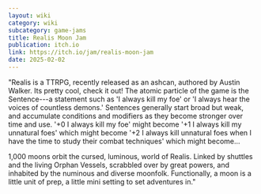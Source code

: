 ```yaml
---
layout: wiki
category: wiki
subcategory: game-jams
title: Realis Moon Jam
publication: itch.io
link: https://itch.io/jam/realis-moon-jam
date: 2025-02-02
---
```


"Realis is a TTRPG, recently released as an ashcan, authored by Austin Walker. Its pretty cool, check it out! The atomic particle of the game is the Sentence---a statement such as 'I always kill my foe' or 'I always hear the voices of countless demons.' Sentences generally start broad but weak, and accumulate conditions and modifiers as they become stronger over time and use. '+0 I always kill my foe' might become '+1 I always kill my unnatural foes' which might become '+2 I always kill unnatural foes when I have the time to study their combat techniques' which might become...

1,000 moons orbit the cursed, luminous, world of Realis. Linked by shuttles and the living Orphan Vessels, scrabbled over by great powers, and inhabited by the numinous and diverse moonfolk. Functionally, a moon is a little unit of prep, a little mini setting to set adventures in."
